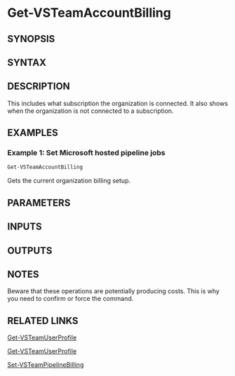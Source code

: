 <!-- #include "./common/header.md" -->

# Get-VSTeamAccountBilling

## SYNOPSIS

<!-- #include "./synopsis/Get-VSTeamAccountBilling.md" -->

## SYNTAX

## DESCRIPTION

<!-- #include "./synopsis/Get-VSTeamAccountBilling.md" --> This includes what subscription the organization is connected. It also shows when the organization is not connected to a subscription.

## EXAMPLES

### Example 1: Set Microsoft hosted pipeline jobs

```powershell
Get-VSTeamAccountBilling
```

Gets the current organization billing setup.

## PARAMETERS

## INPUTS

## OUTPUTS

## NOTES

Beware that these operations are potentially producing costs. This is why you need to confirm or force the command.

<!-- #include "./common/prerequisites.md" -->

## RELATED LINKS

<!-- #include "./common/related.md" -->

[Get-VSTeamUserProfile](Get-VSTeamUserProfile.md)

[Get-VSTeamUserProfile](Get-VSTeamAccounts.md)

[Set-VSTeamPipelineBilling](Set-VSTeamPipelineBilling.md)
